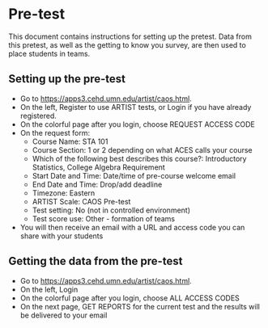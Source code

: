 # Pre-test

This document contains instructions for setting up the pretest. Data from this pretest, as well as the getting to know you survey, are then used to place students in teams.

## Setting up the pre-test

- Go to https://apps3.cehd.umn.edu/artist/caos.html.
- On the left, Register to use ARTIST tests, or Login if you have already registered.
- On the colorful page after you login, choose REQUEST ACCESS CODE
- On the request form:
    - Course Name: STA 101
    - Course Section: 1 or 2 depending on what ACES calls your course
    - Which of the following best describes this course?:  Introductory Statistics, College Algebra Requirement 
    - Start Date and Time: Date/time of pre-course welcome email
    - End Date and Time: Drop/add deadline
    - Timezone: Eastern
    - ARTIST Scale: CAOS Pre-test
    - Test setting: No (not in controlled environment)
    - Test score use: Other - formation of teams
- You will then receive an email with a URL and access code you can share with your students

## Getting the data from the pre-test

- Go to https://apps3.cehd.umn.edu/artist/caos.html.
- On the left, Login
- On the colorful page after you login, choose ALL ACCESS CODES
- On the next page, GET REPORTS for the current test and the results will be delivered to your email
